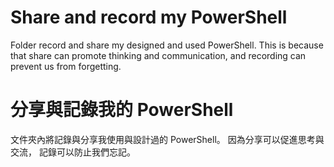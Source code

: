# Share and record my PowerShell

Folder record and share my designed and used PowerShell. This is because that share can promote thinking and communication, and recording can prevent us from forgetting.  

# 分享與記錄我的 PowerShell 

文件夾內將記錄與分享我使用與設計過的 PowerShell。 因為分享可以促進思考與交流， 記錄可以防止我們忘記。
